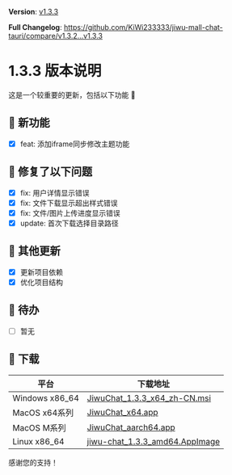 **Version**: [v1.3.3](https://github.com/KiWi233333/jiwu-mall-chat-tauri/blob/main/.github/releasemd/v1.3.3.md)

**Full Changelog**: <https://github.com/KiWi233333/jiwu-mall-chat-tauri/compare/v1.3.2...v1.3.3>

# 1.3.3 版本说明

这是一个较重要的更新，包括以下功能 🧪

## 🔮 新功能

- [x] feat: 添加iframe同步修改主题功能

## 🔨 修复了以下问题

- [x] fix: 用户详情显示错误
- [x] fix: 文件下载显示超出样式错误
- [x] fix: 文件/图片上传进度显示错误
- [x] update: 首次下载选择目录路径

## 🧿 其他更新

- [x] 更新项目依赖
- [x] 优化项目结构

## 📌 待办

- [ ] 暂无

## 🧪 下载

| 平台 | 下载地址 |
| --- | --- |
| Windows x86_64 | [JiwuChat_1.3.3_x64_zh-CN.msi](https://github.com/KiWi233333/jiwu-mall-chat-tauri/releases/download/v1.3.3/JiwuChat_1.3.3_x64_zh-CN.msi) |
| MacOS x64系列 | [JiwuChat_x64.app](https://github.com/KiWi233333/jiwu-mall-chat-tauri/releases/download/v1.3.3/JiwuChat_x64.app) |
| MacOS M系列 | [JiwuChat_aarch64.app](https://github.com/KiWi233333/jiwu-mall-chat-tauri/releases/download/v1.3.3/JiwuChat_aarch64.app) |
| Linux x86_64 | [jiwu-chat_1.3.3_amd64.AppImage](https://github.com/KiWi233333/jiwu-mall-chat-tauri/releases/download/v1.3.3/jiwu-chat_1.3.3_amd64.AppImage) |

感谢您的支持！
